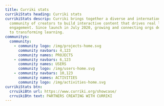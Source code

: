 ```yaml
---
title: Curriki stats
currikiStats heading: Curriki stats
currikiStats descrip: Curriki brings together a diverse and international
  community of creators to build interactive content that drives real learning
  engagement. Since launch in July 2020, growing and connecting orgs dedicated
  to transforming learning.
communitys:
  community:
    - community logo: /img/projects-home.svg
      community navbars: 4,123
      community names: PROJECTS
    - community navbars: 6,123
      community names: USERS
      community logo: /img/users-home.svg
    - community navbars: 10,123
      community names: ACTIVITIES
      community logo: /img/activities-home.svg
currikiStats btn:
  crruikiBtn url: https://www.curriki.org/showcase/
  crruikiBtn text: PARTNERS CREATING WITH CURRIKI
---
```

